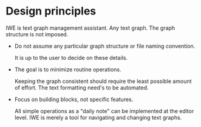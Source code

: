 # Design principles

IWE is text graph management assistant. Any text graph. The graph structure is not imposed.

- Do not assume any particular graph structure or file naming convention.

  It is up to the user to decide on these details.

- The goal is to minimize routine operations.

  Keeping the graph consistent should require the least possible amount of effort. The text formatting need's to be automated.

- Focus on building blocks, not specific features.

  All simple operations as a "daily note" can be implemented at the editor level. IWE is merely a tool for navigating and changing text graphs.
